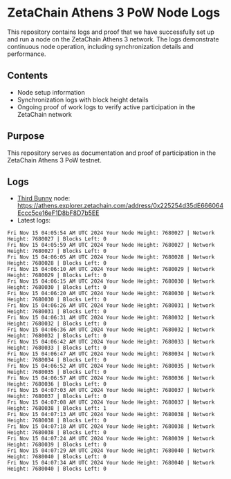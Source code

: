 # ZetaChain Athens 3 PoW Node Logs
This repository contains logs and proof that we have successfully set up and run a node on the ZetaChain Athens 3 network. The logs demonstrate continuous node operation, including synchronization details and performance.

## Contents
- Node setup information
- Synchronization logs with block height details
- Ongoing proof of work logs to verify active participation in the ZetaChain network

## Purpose
This repository serves as documentation and proof of participation in the ZetaChain Athens 3 PoW testnet.

## Logs

- [Third Bunny](https://thirdbunny.xyz/) node: https://athens.explorer.zetachain.com/address/0x225254d35dE666064Eccc5ce16eF1D8bF8D7b5EE
- Latest logs:
```
Fri Nov 15 04:05:54 AM UTC 2024 Your Node Height: 7680027 | Network Height: 7680027 | Blocks Left: 0
Fri Nov 15 04:05:59 AM UTC 2024 Your Node Height: 7680027 | Network Height: 7680027 | Blocks Left: 0
Fri Nov 15 04:06:05 AM UTC 2024 Your Node Height: 7680028 | Network Height: 7680028 | Blocks Left: 0
Fri Nov 15 04:06:10 AM UTC 2024 Your Node Height: 7680029 | Network Height: 7680029 | Blocks Left: 0
Fri Nov 15 04:06:15 AM UTC 2024 Your Node Height: 7680030 | Network Height: 7680030 | Blocks Left: 0
Fri Nov 15 04:06:20 AM UTC 2024 Your Node Height: 7680030 | Network Height: 7680030 | Blocks Left: 0
Fri Nov 15 04:06:26 AM UTC 2024 Your Node Height: 7680031 | Network Height: 7680031 | Blocks Left: 0
Fri Nov 15 04:06:31 AM UTC 2024 Your Node Height: 7680032 | Network Height: 7680032 | Blocks Left: 0
Fri Nov 15 04:06:36 AM UTC 2024 Your Node Height: 7680032 | Network Height: 7680032 | Blocks Left: 0
Fri Nov 15 04:06:42 AM UTC 2024 Your Node Height: 7680033 | Network Height: 7680033 | Blocks Left: 0
Fri Nov 15 04:06:47 AM UTC 2024 Your Node Height: 7680034 | Network Height: 7680034 | Blocks Left: 0
Fri Nov 15 04:06:52 AM UTC 2024 Your Node Height: 7680035 | Network Height: 7680035 | Blocks Left: 0
Fri Nov 15 04:06:57 AM UTC 2024 Your Node Height: 7680036 | Network Height: 7680036 | Blocks Left: 0
Fri Nov 15 04:07:03 AM UTC 2024 Your Node Height: 7680037 | Network Height: 7680037 | Blocks Left: 0
Fri Nov 15 04:07:08 AM UTC 2024 Your Node Height: 7680037 | Network Height: 7680038 | Blocks Left: 1
Fri Nov 15 04:07:13 AM UTC 2024 Your Node Height: 7680038 | Network Height: 7680038 | Blocks Left: 0
Fri Nov 15 04:07:18 AM UTC 2024 Your Node Height: 7680038 | Network Height: 7680038 | Blocks Left: 0
Fri Nov 15 04:07:24 AM UTC 2024 Your Node Height: 7680039 | Network Height: 7680039 | Blocks Left: 0
Fri Nov 15 04:07:29 AM UTC 2024 Your Node Height: 7680040 | Network Height: 7680040 | Blocks Left: 0
Fri Nov 15 04:07:34 AM UTC 2024 Your Node Height: 7680040 | Network Height: 7680040 | Blocks Left: 0
```

